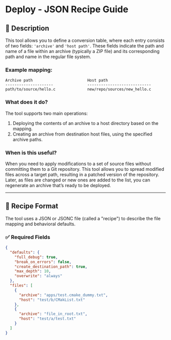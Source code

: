# Deploy - JSON Recipe Guide

## 📄 Description

This tool allows you to define a conversion table, where each entry consists of two fields: `'archive'` and
`'host path'`.
These fields indicate the path and name of a file within an archive (typically a ZIP file) and its corresponding path
and name in the regular file system.

### Example mapping:

    Archive path                        Host path
    ---------------------               ----------------------------
    path/to/source/hello.c              new/repo/sources/new_hello.c

### What does it do?

The tool supports two main operations:

1. Deploying the contents of an archive to a host directory based on the mapping.
2. Creating an archive from destination host files, using the specified archive paths.

### When is this useful?

When you need to apply modifications to a set of source files without committing them to a Git repository.
This tool allows you to spread modified files across a target path, resulting in a patched version of the repository.
Later, as files are changed or new ones are added to the list, you can regenerate an archive that’s ready to be
deployed.

---

## 🧾 Recipe Format

The tool uses a JSON or JSONC file (called a "recipe") to describe the file mapping and behavioral defaults.

### ✅ Required Fields

```json
{
  "defaults": {
    "full_debug": true,
    "break_on_errors": false,
    "create_destination_path": true,
    "max_depth": 10,
    "overwrite": "always"
  },
  "files": [
    {
      "archive": "apps/test.cmake_dummy.txt",
      "host": "test/b/CMakList.txt"
    },
    {
      "archive": "file_in_root.txt",
      "host": "test/a/test.txt"
    }
  ]
}
